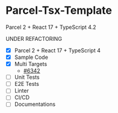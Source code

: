 # Parcel-Tsx-Template

Parcel 2 + React 17 + TypeScript 4.2

UNDER REFACTORING

- [x] Parcel 2 + React 17 + TypeScript 4
- [x] Sample Code
- [x] Multi Targets
  - [#6342](https://github.com/parcel-bundler/parcel/issues/6342)
- [ ] Unit Tests
- [ ] E2E Tests
- [ ] Linter
- [ ] CI/CD
- [ ] Documentations
